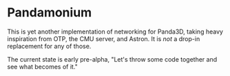 Pandamonium
===========

This is yet another implementation of networking for Panda3D, taking heavy
inspiration from OTP, the CMU server, and Astron. It is _not_ a drop-in
replacement for any of those.

The current state is early pre-alpha, "Let's throw some code together and see
what becomes of it."
